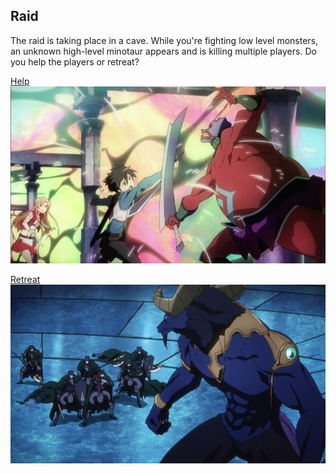 ## Raid  

The raid is taking place in a cave. While you're fighting low level monsters, an unknown high-level minotaur appears and is killing multiple players. Do you help the players or retreat?

[Help](help.md)        
![](../images/help.jpg)        

[Retreat](retreat.md)     
![](../images/retreat.jpg)